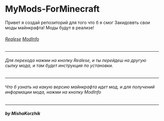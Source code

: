 # MyMods-ForMinecraft

Привет я создай репозиторий для того что б я смог 
Закидоввть свои моды майнкрафта! Моды будут в реализе!

######  <a href="https://github.com/mishakorzik/MyMods-ForMinecraft/releases">Realese</a> <a href="/docs/readme_info.md">ModInfo</a>
---
###### Для перехода нажми на кнопку Realese, и ты перейдеш на другую сылку мода, и там будет инструкция по установки.
---
###### Что б узнать на какую версию майнкрафта идет мод, и для получений информации мода, нажми на кнопку ModInfo

---

##### by MishaKorzhik
